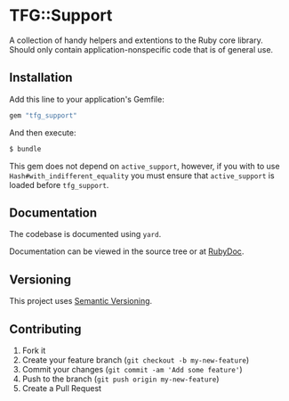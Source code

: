 # TFG::Support

A collection of handy helpers and extentions to the Ruby core library.
Should only contain application-nonspecific code that is of general use.

## Installation

Add this line to your application's Gemfile:

```ruby
gem "tfg_support"
```

And then execute:

```sh
$ bundle
```

This gem does not depend on `active_support`, however, if you with to use `Hash#with_indifferent_equality` you must ensure that `active_support` is loaded before `tfg_support`.

## Documentation

The codebase is documented using `yard`.

Documentation can be viewed in the source tree or at [RubyDoc](http://rubydoc.info/github/thefrontiergroup/thefrontiergroup-tfg_support/master/frames).

## Versioning

This project uses [Semantic Versioning](http://semver.org).

## Contributing

1. Fork it
2. Create your feature branch (`git checkout -b my-new-feature`)
3. Commit your changes (`git commit -am 'Add some feature'`)
4. Push to the branch (`git push origin my-new-feature`)
5. Create a Pull Request